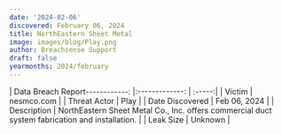 ```yaml
---
date: '2024-02-06'
discovered: February 06, 2024
title: NorthEastern Sheet Metal
image: images/blog/Play.png
author: Breachsense Support
draft: false
yearmonths: 2024/february
---
```


| Data Breach Report------------:     |:-------------:    | :-----:|
| Victim      | nesmco.com      | 
| Threat Actor      | Play      | 
| Date Discovered      | Feb 06, 2024      | 
| Description      | NorthEastern Sheet Metal Co., Inc. offers commercial duct system fabrication and installation.      | 
| Leak Size      | Unknown      | 

